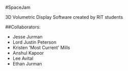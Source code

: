 #SpaceJam

3D Volumetric Display Software created by RIT students

##Collaborators:
* Jesse Jurman
* Lord Justin Peterson
* Kristen 'Most Current' Mills 
* Anshul Kapoor
* Lee Avital
* Ethan Jurman

